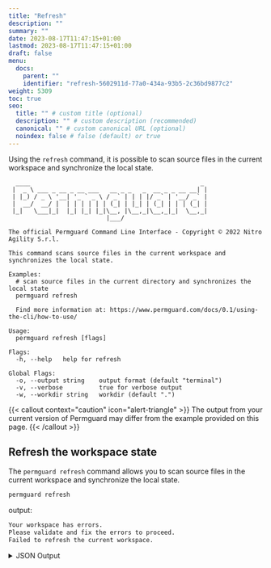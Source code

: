 ```yaml
---
title: "Refresh"
description: ""
summary: ""
date: 2023-08-17T11:47:15+01:00
lastmod: 2023-08-17T11:47:15+01:00
draft: false
menu:
  docs:
    parent: ""
    identifier: "refresh-5602911d-77a0-434a-93b5-2c36bd9877c2"
weight: 5309
toc: true
seo:
  title: "" # custom title (optional)
  description: "" # custom description (recommended)
  canonical: "" # custom canonical URL (optional)
  noindex: false # false (default) or true
---
```

Using the `refresh` command, it is possible to scan source files in the current workspace and synchronize the local state.

```text
  ____                                               _
 |  _ \ ___ _ __ _ __ ___   __ _ _   _  __ _ _ __ __| |
 | |_) / _ \ '__| '_ ` _ \ / _` | | | |/ _` | '__/ _` |
 |  __/  __/ |  | | | | | | (_| | |_| | (_| | | | (_| |
 |_|   \___|_|  |_| |_| |_|\__, |\__,_|\__,_|_|  \__,_|
                           |___/

The official Permguard Command Line Interface - Copyright © 2022 Nitro Agility S.r.l.

This command scans source files in the current workspace and synchronizes the local state.

Examples:
  # scan source files in the current directory and synchronizes the local state
  permguard refresh

  Find more information at: https://www.permguard.com/docs/0.1/using-the-cli/how-to-use/

Usage:
  permguard refresh [flags]

Flags:
  -h, --help   help for refresh

Global Flags:
  -o, --output string    output format (default "terminal")
  -v, --verbose          true for verbose output
  -w, --workdir string   workdir (default ".")
```

{{< callout context="caution" icon="alert-triangle" >}}
The output from your current version of Permguard may differ from the example provided on this page.
{{< /callout >}}

## Refresh the workspace state

The `permguard refresh` command allows you to scan source files in the current workspace and synchronize the local state.

```bash
permguard refresh
```

output:

```bash
Your workspace has errors.
Please validate and fix the errors to proceed.
Failed to refresh the current workspace.
```

<details>
  <summary>
    JSON Output
  </summary>

```bash
permguard refresh --output json
```

output:

```json
{
  "error_code": "08102",
  "error_message": "cli: operation on file failed",
  "validation_errors": {
    "platform/platform-policies.cedar": {
      "1": {
        "path": "platform/platform-policies.cedar",
        "section": "parser error: parse error at <input>:15:5 \"n\": exact got whe want ;"
      }
    }
  }
}
```

</details>
